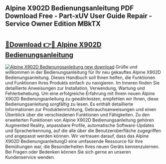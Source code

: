 ## Alpine X902D Bedienungsanleitung PDF Download Free - Part-xUV User Guide Repair - Service Owner Edition MBkTX

# <h2><a href="http://df2pdy.blite.top/?on=Alpine+X902D+Bedienungsanleitung">🔗Download 👉🔴 Alpine X902D Bedienungsanleitung</a></h2>

[![Alpine X902D Bedienungsanleitung new download](https://i.imgur.com/lujVjoI.png)](http://df2pdy.blite.top/?on=Alpine+X902D+Bedienungsanleitung)
Grüße und willkommen in der Bedienungsanleitung für Ihr neu gekauftes Alpine X902D Bedienungsanleitung. Dieses Handbuch soll Ihnen helfen, die Funktionen und Funktionen Ihres Produkts einfach zu navigieren. Im Inneren finden Sie detaillierte Anweisungen zur Installation, Verwendung, Wartung und Fehlerbehebung. Um eine erfolgreiche Erfahrung mit Ihrem neuen Alpine X902D Bedienungsanleitung zu gewährleisten, empfehlen wir Ihnen, diese Bedienungsanleitung sorgfältig zu lesen. Es enthält detaillierte Informationen zur Produkteinrichtung, Gebrauchsanweisungen und einen Überblick über die verschiedenen Funktionen und Fähigkeiten. Zu den erweiterten Funktionen von Alpine X902D Bedienungsanleitung gehören Augmented Reality, anpassbare Profile, automatische Software-Updates und Spracherkennung, auf die alle über die Benutzeroberfläche zugegriffen und angepasst werden können. Wir vertrauen darauf, dass das Alpine X902D BedienungsanleitungD eine umfassende Ressource für Ihre Bemühungen war, die Besonderheiten Ihres neuen Geräts kennenzulernen. Bei Fragen oder Bedenken können Sie sich gerne an unseren Kundenservice wenden.
